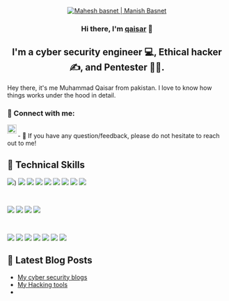<p align="center">
  <a href="https://twitter.com/mrhidden04" target="_blank" rel="noreferrer"><img src="https://blogger.googleusercontent.com/img/b/R29vZ2xl/AVvXsEgpcxyUy4uoYhqTatu2uTz-TkPCZzllvlse5fy8OIIWzmiKAL-xLFwjW7CzYGMHFOa2CgrCZv6ALFixoY1vF6EJEQYhrZDDVLEhRbGYx-cwPi8R1ZgxaYTCc0oDKz2KyTrbQoKpwiKPi8esG8Z46-BonFKrVG2IrahKXu54_PLvm1b3K6DPuHaYKjqw/s960/pic.png" alt="Mahesh basnet | Manish Basnet "></a>
</p>

<h3 align="center">
Hi there, I'm <a href="mqaisarafridi.blogspot.com" target="_blank" rel="noreferrer">qaisar</a> 👋
</h3>

<h2 align="center">
I'm a cyber security engineer 💻, Ethical hacker ✍️, and Pentester 🧑‍💻.
</h2> 

Hey there, it's me  Muhammad Qaisar from pakistan. I love to know how things works under the hood in detail.  

### 🤝 Connect with me:

<a href="https://twitter.com/mrhidden04"><img align="left" src="https://blogger.googleusercontent.com/img/b/R29vZ2xl/AVvXsEiEvt93m2acVyIQy1iMfFV7c4IgBazGwjnqJfrpxdetQzntVGZ3ISpM1qAnMPsUWB1SYbosBQ_5bIT8hjMyFLwmYsorzMQBKj7rhd5LG9mw0aRFg3BhtLJn_l3X72zEMrAI53D1WvDR0ZhYj5xLIakRmO93iDys7toSSL2o5fGINtjH-mwE44po9rZj/s153/twitter.png" alt="Muhammad qaisar | Muhammad qaisar | twitter" width="21px"/></a>

</br>
- 💬 If you have any question/feedback, please do not hesitate to reach out to me!


## 💼 Technical Skills

![](transparency))
![](https://img.shields.io/badge/web%20penetration%20testing-95%25-green)
![](https://img.shields.io/badge/Network%20pentester-90%25-blue)
![](https://img.shields.io/badge/Malware%20Analyst-85%25-yellow)
![](https://img.shields.io/badge/API%20Pentester-80%25-white)
![](https://img.shields.io/badge/Windows%20Security%20Auditor-84%25-black)
![](https://img.shields.io/badge/Code-Python-informational?style=flat&logo=Python&color=003B57)
![](https://img.shields.io/badge/Code-Node-informational?style=flat&logo=NodeJs&color=003B57)
![](https://img.shields.io/badge/Code-ReactNative-informational?style=flat&logo=reactnative&color=61DAFB)


</br>

![](https://img.shields.io/badge/Style-Bootstrap-informational?style=flat&logo=Bootstrap&color=7952B3)
![](https://img.shields.io/badge/Style-CSS3-informational?style=flat&logo=CSS3&color=1572B6)
![](https://img.shields.io/badge/Style-styled--components-informational?style=flat&logo=styled-components&color=DB7093)
![](https://img.shields.io/badge/Style-Material--UI-informational?style=flat&logo=Material-UI&color=0081CB)


</br>


![](https://img.shields.io/badge/Tools-NPM-informational?style=flat&logo=NPM&color=CB3837)
![](https://img.shields.io/badge/Tools-Yarn-informational?style=flat&logo=Yarn&color=2C8EBB)
![](https://img.shields.io/badge/Tools-Postman-informational?style=flat&logo=Postman&color=FF6C37)
![](https://img.shields.io/badge/Tools-Heroku-informational?style=flat&logo=Heroku&color=430098)
![](https://img.shields.io/badge/Tools-Netlify-informational?style=flat&logo=netlify&color=00C7B7)
![](https://img.shields.io/badge/Tools-Git-informational?style=flat&logo=Git&color=F05032)
![](https://img.shields.io/badge/Tools-GitHub-informational?style=flat&logo=GitHub&color=181717)

## 📝 Latest Blog Posts
- [My cyber security blogs](64153f7def199.site123.me)
- [My Hacking tools](https://5e980cfd08e07.site123.me)
- 

